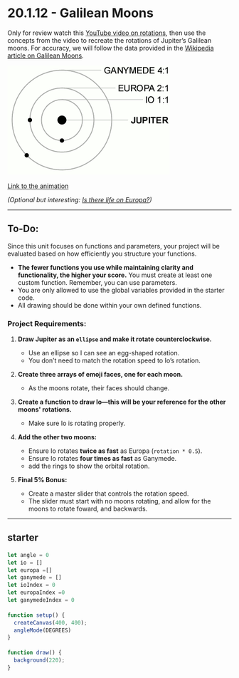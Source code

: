 # 20.1.12 - Galilean Moons  

Only for review watch this [YouTube video on rotations](https://www.youtube.com/watch?v=o9sgjuh-CBM&ab_channel=TheCodingTrain), then use the concepts from the video to recreate the rotations of Jupiter’s Galilean moons. For accuracy, we will follow the data provided in the [Wikipedia article on Galilean Moons](https://en.wikipedia.org/wiki/Galilean_moons).  

![moons](https://github.com/BHCSSD/20.1/blob/main/images/Galilean_moon_Laplace_resonance_animation_2.gif)  

[Link to the animation]([https://en.wikipedia.org/wiki/Galilean_moons#/media/File:Galilean_moon_Laplace_resonance_animation_2.gif](https://en.wikipedia.org/wiki/Galilean_moons#Orbit_animations))  

*(Optional but interesting: [Is there life on Europa?](https://youtu.be/DJO_9auJhJQ?si=VXpTMMX5woB8e_Ho))*  

---

## To-Do:  

Since this unit focuses on functions and parameters, your project will be evaluated based on how efficiently you structure your functions.  

- **The fewer functions you use while maintaining clarity and functionality, the higher your score.** You must create at least one custom function. Remember, you can use parameters.  
- You are only allowed to use the global variables provided in the starter code.  
- All drawing should be done within your own defined functions.  

### Project Requirements:  

1. **Draw Jupiter as an `ellipse` and make it rotate counterclockwise.**  
   - Use an ellipse so I can see an egg-shaped rotation.  
   - You don’t need to match the rotation speed to Io’s rotation.  

2. **Create three arrays of emoji faces, one for each moon.**  
   - As the moons rotate, their faces should change.  

3. **Create a function to draw Io—this will be your reference for the other moons' rotations.**  
   - Make sure Io is rotating properly.  

4. **Add the other two moons:**  
   - Ensure Io rotates **twice as fast** as Europa (`rotation * 0.5`).  
   - Ensure Io rotates **four times as fast** as Ganymede.
   - add the rings to show the orbital rotation.

5. **Final 5% Bonus:**  
   - Create a master slider that controls the rotation speed.
   - The slider must start with no moons rotating, and allow for the moons to rotate foward, and backwards. 
---


## starter 
```js
let angle = 0
let io = []
let europa =[]
let ganymede = []
let ioIndex = 0
let europaIndex =0
let ganymedeIndex = 0

function setup() {
  createCanvas(400, 400);
  angleMode(DEGREES)
}

function draw() {
  background(220);
}
```

